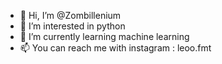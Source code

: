 - 👋 Hi, I’m @Zombillenium
- 👀 I’m interested in python
- 🌱 I’m currently learning machine learning
- 📫 You can reach me with instagram : leoo.fmt

